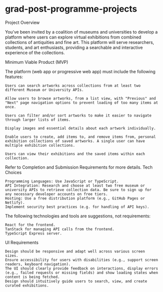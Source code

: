 # grad-post-programme-projects

Project Overview

You’ve been invited by a coalition of museums and universities to develop a platform where users can explore virtual exhibitions from combined collections of antiquities and fine art. This platform will serve researchers, students, and art enthusiasts, providing a searchable and interactive experience of the collections.

Minimum Viable Product (MVP)

The platform (web app or progressive web app) must include the following features:

    Users can search artworks across collections from at least two different Museum or University APIs.

    Allow users to browse artworks, from a list view, with "Previous" and "Next" page navigation options to prevent loading of too many items at once.

    Users can filter and/or sort artworks to make it easier to navigate through larger lists of items.

    Display images and essential details about each artwork individually.

    Enable users to create, add items to, and remove items from, personal exhibition collections of saved artworks. A single user can have multiple exhibition collections.
    
    Users can view their exhibitions and the saved items within each collection.

Refer to Completion and Submission Requirements for more details.
Tech Choices

    Programming Languages: Use JavaScript or TypeScript.
    API Integration: Research and choose at least two free museum or university APIs to retrieve collection data. Be sure to sign up for any necessary developer accounts on free tiers.
    Hosting: Use a free distribution platform (e.g., GitHub Pages or Netlify).
    Implement security best practices (e.g. for handling of API keys).

The following technologies and tools are suggestions, not requirements:

    React for the frontend.
    TanStack for managing API calls from the frontend.
    TypeScript Express server.

UI Requirements

    Design should be responsive and adapt well across various screen sizes.
    Ensure accessibility for users with disabilities (e.g., support screen readers, keyboard navigation).
    The UI should clearly provide feedback on interactions, display errors (e.g., failed requests or missing fields) and show loading states when content is being fetched.
    Design should intuitively guide users to search, view, and create curated exhibitions.
